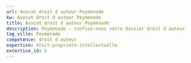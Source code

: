 ```yaml
---
url: Avocat droit d auteur Peymenade
kw: Avocat droit d auteur Peymenade
title: Avocat droit d auteur Peymenade
description: Peymenade - confiez-nous votre dossier droit d auteur
tag_ville: Peymenade
competence: droit d auteur
expertise: droit-propriete-intellectuelle
extertise_id: 2
---
```

